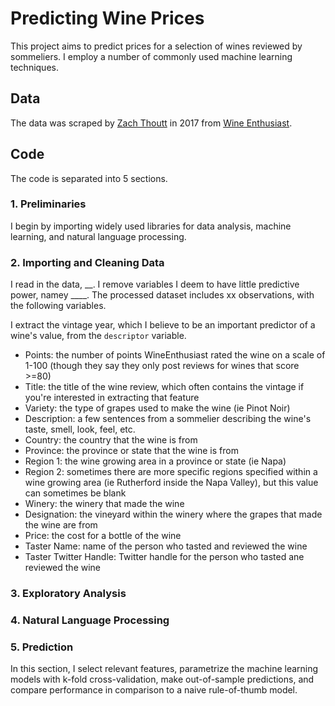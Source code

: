 # Predicting Wine Prices
This project aims to predict prices for a selection of wines reviewed by sommeliers. I employ a number of commonly used machine learning techniques.

## Data
The data was scraped by [Zach Thoutt](https://github.com/zackthoutt/wine-deep-learning) in 2017 from [Wine Enthusiast](https://www.wineenthusiast.com/?s=&search_type=shop).

## Code
The code is separated into 5 sections.

### 1. Preliminaries
I begin by importing widely used libraries for data analysis, machine learning, and natural language processing.

### 2. Importing and Cleaning Data
I read in the data, __. I remove variables I deem to have little predictive power, namey ____. The processed dataset includes xx observations, with the following variables.

I extract the vintage year, which I believe to be an important predictor of a wine's value, from the `descriptor` variable.

- Points: the number of points WineEnthusiast rated the wine on a scale of 1-100 (though they say they only post reviews for wines that score >=80)
- Title: the title of the wine review, which often contains the vintage if you're interested in extracting that feature
- Variety: the type of grapes used to make the wine (ie Pinot Noir)
- Description: a few sentences from a sommelier describing the wine's taste, smell, look, feel, etc.
- Country: the country that the wine is from
- Province: the province or state that the wine is from
- Region 1: the wine growing area in a province or state (ie Napa)
- Region 2: sometimes there are more specific regions specified within a wine growing area (ie Rutherford inside the Napa Valley), but this value can sometimes be blank
- Winery: the winery that made the wine
- Designation: the vineyard within the winery where the grapes that made the wine are from
- Price: the cost for a bottle of the wine
- Taster Name: name of the person who tasted and reviewed the wine
- Taster Twitter Handle: Twitter handle for the person who tasted ane reviewed the wine


### 3. Exploratory Analysis

### 4. Natural Language Processing

### 5. Prediction
In this section, I select relevant features, parametrize the machine learning models with k-fold cross-validation, make out-of-sample predictions, and compare performance in comparison to a naive rule-of-thumb model.
